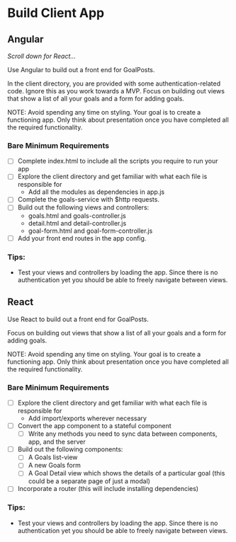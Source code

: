 # Build Client App

## Angular

_Scroll down for React..._

Use Angular to build out a front end for GoalPosts.

In the client directory, you are provided with some authentication-related code. Ignore this as you work towards a MVP. Focus on building out views that show a list of all your goals and a form for adding goals.

NOTE: Avoid spending any time on styling. Your goal is to create a functioning app. Only think about presentation once you have completed all the required functionality.

### Bare Minimum Requirements

- [ ] Complete index.html to include all the scripts you require to run your app
- [ ] Explore the client directory and get familiar with what each file is responsible for
  - Add all the modules as dependencies in app.js
- [ ] Complete the goals-service with $http requests.
- [ ] Build out the following views and controllers:
  - goals.html and goals-controller.js
  - detail.html and detail-controller.js
  - goal-form.html and goal-form-controller.js
- [ ] Add your front end routes in the app config.

### Tips:

- Test your views and controllers by loading the app. Since there is no authentication yet you should be able to freely navigate between views.

## React

Use React to build out a front end for GoalPosts.

Focus on building out views that show a list of all your goals and a form for adding goals. 

NOTE: Avoid spending any time on styling. Your goal is to create a functioning app. Only think about presentation once you have completed all the required functionality.

### Bare Minimum Requirements

- [ ] Explore the client directory and get familiar with what each file is responsible for
  - Add import/exports wherever necessary
- [ ] Convert the app component to a stateful component
  - [ ] Write any methods you need to sync data between components, app, and the server
- [ ] Build out the following components:
  - [ ] A Goals list-view
  - [ ] A new Goals form
  - [ ] A Goal Detail view which shows the details of a particular goal (this could be a separate page of just a modal)
- [ ] Incorporate a router (this will include installing dependencies)

### Tips:

- Test your views and controllers by loading the app. Since there is no authentication yet you should be able to freely navigate between views.
